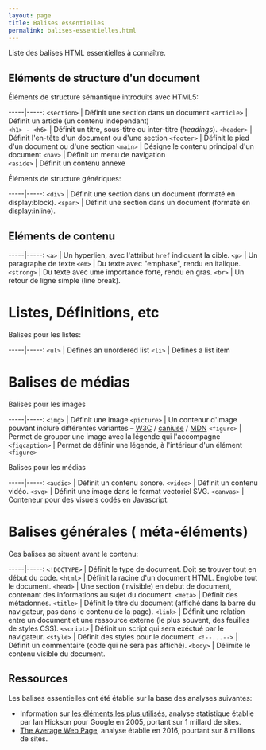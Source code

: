 ```yaml
---
layout: page
title: Balises essentielles
permalink: balises-essentielles.html
---
```


Liste des balises HTML essentielles à connaître.

## Eléments de structure d'un document

Éléments de structure sémantique introduits avec HTML5:

-----|-----:
`<section>` | Définit une section dans un document
`<article>` | Définit un article (un contenu indépendant)  
`<h1> - <h6>` | Définit un titre, sous-titre ou inter-titre (*headings*).
`<header>` | Définit l'en-tête d'un document ou d'une section
`<footer>` | Définit le pied d'un document ou d'une section 
`<main>` | Désigne le contenu principal d'un document 
`<nav>` | Définit un menu de navigation  
`<aside>` | Définit un contenu annexe

Éléments de structure génériques:

-----|-----:
`<div>` | Définit une section dans un document (formaté en display:block).
`<span>` | Définit une section dans un document (formaté en display:inline).

## Eléments de contenu

-----|-----:
`<a>` | Un hyperlien, avec l'attribut `href` indiquant la cible. 
`<p>` | Un paragraphe de texte 
`<em>` | Du texte avec "emphase", rendu en italique. 
`<strong>` | Du texte avec ume importance forte, rendu en gras.
`<br>` | Un retour de ligne simple (line break).


Listes, Définitions, etc
===

Balises pour les listes:

-----|-----:
`<ul>` | Defines an unordered list
`<li>` | Defines a list item


Balises de médias
===

Balises pour les images

-----|-----:
`<img>` | Définit une image
`<picture>` | Un contenur d'image pouvant inclure différentes variantes – [W3C](http://w3c.github.io/html/semantics-embedded-content.html#the-picture-element) / [caniuse](http://caniuse.com/#search=picture) / [MDN](https://developer.mozilla.org/fr/docs/Web/HTML/Element/picture)
`<figure>` | Permet de grouper une image avec la légende qui l'accompagne
`<figcaption>` | Permet de définir une légende, à l'intérieur d'un élément `<figure>`

Balises pour les médias

-----|-----:
`<audio>` | Définit un contenu sonore.
`<video>` | Définit un contenu vidéo.
`<svg>` | Définit une image dans le format vectoriel SVG.
`<canvas>` | Conteneur pour des visuels codés en Javascript.


Balises générales ( méta-éléments)
===

Ces balises se situent avant le contenu:

-----|-----:
`<!DOCTYPE>` | Définit le type de document. Doit se trouver tout en début du code.
`<html>` | Définit la racine d'un document HTML. Englobe tout le document. 
`<head>` | Une section (invisible) en début de document, contenant des informations au sujet du document.
`<meta>` | Définit des métadonnes.
`<title>` | Définit le titre du document (affiché dans la barre du navigateur, pas dans le contenu de la page).
`<link>` | Définit une relation entre un document et une ressource externe (le plus souvent, des feuilles de styles CSS).
`<script>` | Définit un script qui sera exéctué par le navigateur.
`<style>` | Définit des styles pour le document.
`<!--...-->` | Définit un commentaire (code qui ne sera pas affiché).
`<body>` | Délimite le contenu visible du document.

## Ressources

Les balises essentielles ont été établie sur la base des analyses suivantes:

- Information sur [les éléments les plus utilisés](https://web.archive.org/web/20131003124411/https://developers.google.com/webmasters/state-of-the-web/2005/pages), analyse statistique établie par Ian Hickson pour Google en 2005, portant sur 1 millard de sites.
- [The Average Web Page](https://css-tricks.com/average-web-page-data-analyzing-8-million-websites/), analyse établie en 2016, pourtant sur 8 millions de sites.